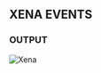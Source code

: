 ## XENA EVENTS

  ### OUTPUT
  
![Xena](https://user-images.githubusercontent.com/72550470/95684624-7fa86e00-0c25-11eb-875f-39e0b4d58960.PNG)

